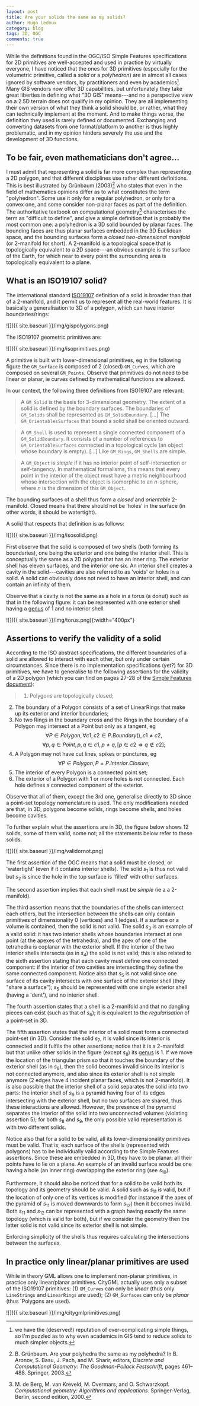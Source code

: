 ```yaml
---
layout: post
title: Are your solids the same as my solids?
author: Hugo Ledoux
category: blog
tags: 3D, OGC
comments: true
---
```


While the definitions found in the OGC/ISO Simple Features specifications for 2D primitives are well-accepted and used in practice by virtually everyone, I have noticed that the ones for 3D primitives (especially for the volumetric primitive, called a *solid* or a *polyhedron*) are in almost all cases ignored by software vendors, by practitioners and even by academics[^academics].
Many GIS vendors now offer 3D capabilities, but unfortunately they take great liberties in defining what "3D GIS" means---and no a perspective view on a 2.5D terrain does not qualify in my opinion.
They are all implementing their own version of what they think a solid should be, or rather, what they can technically implement at the moment.
And to make things worse, the definition they used is rarely defined or documented.
Exchanging and converting datasets from one format/platform to another is thus highly problematic, and in my opinion hinders severely the use and the development of 3D functions.


## To be fair, even mathematicians don't agree...

I must admit that representing a solid is far more complex than representing a 2D polygon, and that different disciplines use rather different definitions.
This is best illustrated by Grünbaum (2003)[^Grunbaum03] who states that even in the field of mathematics opinions differ as to what constitutes the term "polyhedron".
Some use it only for a regular polyhedron, or only for a convex one, and some consider non-planar faces as part of the definition.
The authoritative textbook on computational geometry[^compgeobook] characterises the term as "difficult to define", and give a simple definition that is probably the most common one: a polyhedron is a 3D solid bounded by planar faces. 
The bounding faces are thus planar surfaces embedded in the 3D Euclidean space, and the bounding surfaces form a *closed two-dimensional manifold* (or 2-manifold for short).
A 2-manifold is a topological space that is topologically equivalent to a 2D space---an obvious example is the surface of the Earth, for which near to every point the surrounding area is topologically equivalent to a plane. 


## What is an ISO19107 solid? 

The international standard [ISO19107](http://www.iso.org/iso/catalogue_detail.htm?csnumber=26012) definition of a solid is broader than that of a 2-manifold, and it permit us to represent all the real-world features.
It is basically a generalisation to 3D of a polygon, which can have interior boundaries/rings:

![]({{ site.baseurl }}/img/gispolygons.png)

The ISO19107 geometric primitives are: 

![]({{ site.baseurl }}/img/isoprimitives.png)

A primitive is built with lower-dimensional primitives, eg in the following figure the `GM_Surface` is composed of 2 (closed) `GM_Curves`, which are composed on several `GM_Points`. 
Observe that primitives do not need to be linear or planar, ie curves defined by mathematical functions are allowed.

In our context, the following three definitions from ISO19107 are relevant:

> A `GM_Solid` is the basis for 3-dimensional geometry. The extent of a solid is defined by the boundary surfaces. The boundaries of `GM_Solids` shall be represented as `GM_SolidBoundary`. […] The `GM_OrientablesSurfaces` that bound a solid shall be oriented outward.

> A `GM_Shell` is used to represent a single connected component of a `GM_SolidBoundary`. It consists of a number of references to `GM_OrientableSurfaces` connected in a topological cycle (an object whose boundary is empty). [...] Like `GM_Rings`, `GM_Shells` are simple.

> A `GM_Object` is *simple* if it has no interior point of self-intersection or self-tangency. In mathematical formalisms, this means that every point in the interior of the object must have a metric neighbourhood whose intersection with the object is isomorphic to an *n*-sphere, where *n* is the dimension of this `GM_Object`.

The bounding surfaces of a shell thus form a *closed* and *orientable* 2-manifold. 
Closed means that there should not be 'holes' in the surface (in other words, it should be watertight).

A solid that respects that definition is as follows:

![]({{ site.baseurl }}/img/isosolid.png)

First observe that the solid is composed of two shells (both forming its boundaries), one being the exterior and one being the interior shell. 
This is conceptually the same as a 2D polygon that has an inner ring.
The exterior shell has eleven surfaces, and the interior one six. 
An interior shell creates a cavity in the solid---cavities are also referred to as 'voids' or holes in a solid. 
A solid can obviously does not need to have an interior shell, and can contain an infinity of them.

Observe that a cavity is not the same as a hole in a torus (a donut) such as that in the following figure: it can be represented with one exterior shell having a [genus](http://en.wikipedia.org/wiki/Genus_(mathematics)) of 1 and no interior shell.

![]({{ site.baseurl }}/img/torus.png){:width="400px"}


## Assertions to verify the validity of a solid

According to the ISO abstract specifications, the different boundaries of a solid are allowed to interact with each other, but only under certain circumstances.
Since there is no implementation specifications (yet?) for 3D primitives, we have to generalise to the following assertions for the validity of a 2D polygon (which you can find on pages 27-28 of the [Simple Features document](http://portal.opengeospatial.org/files/?artifact_id=25355)):

> 1. Polygons are topologically closed;
  2. The boundary of a Polygon consists of a set of LinearRings that make up its exterior and interior boundaries;
  3. No two Rings in the boundary cross and the Rings in the boundary of a Polygon may intersect at a Point but only as a tangent, eg 
    $$\forall P \in Polygon, \forall c1, c2 \in P.Boundary(), c1 \neq c2,$$
    $$\forall p, q \in Point, p, q \in c1, p \neq q, [p \in c2 \Rightarrow q \notin c2];$$
  4. A Polygon may not have cut lines, spikes or punctures, eg 
    $$\forall P \in Polygon, P = P.Interior.Closure;$$
  5. The interior of every Polygon is a connected point set;
  6. The exterior of a Polygon with 1 or more holes is not connected. Each hole defines a connected component of the exterior.

Observe that all of them, except the 3rd one, generalise directly to 3D since a point-set topology nomenclature is used.
The only modifications needed are that, in 3D, polygons become solids, rings become shells, and holes become cavities.

To further explain what the assertions are in 3D, the figure below shows 12 solids, some of them valid, some not; all the statements below refer to these solids.

![]({{ site.baseurl }}/img/validornot.png)

The first assertion of the OGC means that a solid must be closed, or 'watertight' (even if it contains interior shells).
The solid *s*<sub>1</sub> is thus not valid but *s*<sub>2</sub> is since the hole in the top surface is `filled' with other surfaces.

The second assertion implies that each shell must be *simple* (ie a a 2-manifold).

The third assertion means that the boundaries of the shells can intersect each others, but the intersection between the shells can only contain primitives of dimensionality 0 (vertices) and 1 (edges).
If a surface or a volume is contained, then the solid is not valid.
The solid *s*<sub>3</sub> is an example of a valid solid: it has two interior shells whose boundaries intersect at one point (at the apexes of the tetrahedra), and the apex of one of the tetrahedra is coplanar with the exterior shell.
If the interior of the two interior shells intersects (as in *s*<sub>4</sub>) the solid is not valid; this is also related to the sixth assertion stating that each cavity must define one connected component: if the interior of two cavities are intersecting they define the same connected component.
Notice also that *s*<sub>5</sub> is not valid since one surface of its cavity intersects with one surface of the exterior shell (they "share a surface"); *s*<sub>5</sub> should be represented with one single exterior shell (having a 'dent'), and no interior shell.

The fourth assertion states that a shell is a 2-manifold and that no dangling pieces can exist (such as that of *s*<sub>6</sub>); it is equivalent to the *regularisation* of a point-set in 3D.

The fifth assertion states that the interior of a solid must form a connected point-set (in 3D).
Consider the solid *s*<sub>7</sub>, it is valid since its interior is connected and it fulfils the other assertions; notice that it is a 2-manifold but that unlike other solids in the figure (except *s*<sub>8</sub>) its [genus](http://en.wikipedia.org/wiki/Genus_(mathematics)) is 1.
If we move the location of the triangular prism so that it touches the boundary of the exterior shell (as in *s*<sub>8</sub>), then the solid becomes invalid since its interior is not connected anymore, and also since its exterior shell is not simple anymore (2 edges have 4 incident planar faces, which is not 2-manifold).
It is also possible that the interior shell of a solid separates the solid into two parts: the interior shell of *s*<sub>9</sub> is a pyramid having four of its edges intersecting with the exterior shell, but no two surfaces are shared, thus these interactions are allowed.
However, the presence of the pyramid separates the interior of the solid into two unconnected volumes (violating assertion 5); for both *s*<sub>8</sub> and *s*<sub>9</sub>, the only possible valid representation is with two different solids.

Notice also that for a solid to be valid, all its lower-dimensionality primitives must be valid.
That is, each surface of the shells (represented with polygons) has to be individually valid according to the Simple Features assertions.
Since these are embedded in 3D, they have to be planar: all their points have to lie on a plane.
An example of an invalid surface would be one having a hole (an inner ring) overlapping the exterior ring (see *s*<sub>10</sub>).

Furthermore, it should also be noticed that for a solid to be valid both its topology and its geometry should be valid.
A solid such as *s*<sub>11</sub> is valid, but if the location of only one of its vertices is modified (for instance if the apex of the pyramid of *s*<sub>11</sub> is moved downwards to form *s*<sub>12</sub>) then it becomes invalid. 
Both *s*<sub>11</sub> and *s*<sub>12</sub> can be represented with a graph having exactly the same topology (which is valid for both), but if we consider the geometry then the latter solid is not valid since its exterior shell is not simple.

Enforcing simplicity of the shells thus requires calculating the intersections between the surfaces.


## In practice only linear/planar primitives are used

While in theory GML allows one to implement non-planar primitives, in practice only linear/planar primitives.
CityGML actually uses only a subset of the ISO19107 primitives: (1) `GM_Curves` can only be *linear* (thus only `LineStrings` and `LinearRings` are used); (2) `GM_Surfaces` can only be *planar* (thus `Polygons are used). 

![]({{ site.baseurl }}/img/citygmlprimitives.png)

<script src="https://gist.github.com/hugoledoux/9162b7cff39c72bc8d57.js"></script>



[^1]: All the geometric primitive have the prefix ‘GM\_’
[^ISO19107]: ISO 19107:2003: Geographic information---Spatial schema. International Organization for Standardization (2003).
[^OGC]: OpenGIS implementation specification for geographic information---Simple fea- ture access. Open Geospatial Consortium inc. Document 06-103r3 (2006).
[^Grunbaum03]: B. Grünbaum. Are your polyhedra the same as my polyhedra? In B. Aronov, S. Basu, J. Pach, and M. Sharir, editors, *Discrete and Computational Geometry: The Goodman-Pollack Festschrift*, pages 461– 488. Springer, 2003.
[^academics]: we have the (deserved!) reputation of over-complicating simple things, so I'm puzzled as to why even academics in GIS tend to reduce solids to much simpler objects.
[^compgeobook]: M. de Berg, M. van Kreveld, M. Overmars, and O. Schwarzkopf. *Computational geometry: Algorithms and applications*. Springer-Verlag, Berlin, second edition, 2000.